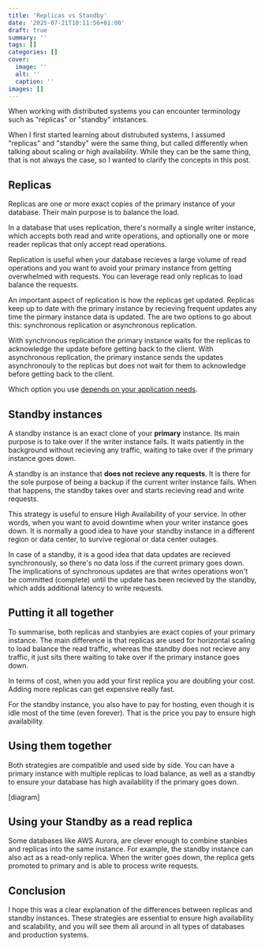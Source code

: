 ```yaml
---
title: 'Replicas vs Standby'
date: '2025-07-21T10:11:56+01:00'
draft: true 
summary: ''
tags: []
categories: []
cover:
  image: ''
  alt: ''
  caption: ''
images: []
---
```


When working with distributed systems you can encounter terminology such as "replicas" or "standby" intstances.

When I first started learning about distrubuted systems, I assumed "replicas" and "standby" were the same thing, but called differently when talking about scaling or high availability. While they can be the same thing, that is not always the case, so I wanted to clarify the concepts in this post.

## Replicas

Replicas are one or more exact copies of the primary instance of your database. Their main purpose is to balance the load. 

In a database that uses replication, there's normally a single writer instance, which accepts both read and write operations, and optionally one or more reader replicas that only accept read operations.

Replication is useful when your database recieves a large volume of read operations and you want to avoid your primary instance from getting overwhelmed with requests. You can leverage read only replicas to load balance the requests.

An important aspect of replication is how the replicas get updated. Replicas keep up to date with the primary instance by recieving frequent updates any time the pirmary instance data is updated. The are two options to go about this: synchronous replication or asynchronous replication.

With synchronous replication the primary instance waits for the replicas to acknowledge the update before getting back to the client. With asynchronous replication, the primary instance sends the updates asynchronouly to the replicas but does not wait for them to acknowledge before getting back to the client.

Which option you use [depends on your application needs](https://wanderdust.github.io/newsletter/posts/011_postgres_replication/#sync-vs-async-replication).

## Standby instances

A standby instance is an exact clone of your **primary** instance. Its main purpose is to take over if the writer instance fails. It waits patiently in the background without recieving any traffic, waiting to take over if the primary instance goes down.

A standby is an instance that **does not recieve any requests**. It is there for the sole purpose of being a backup if the current writer instance fails. When that happens, the standby takes over and starts recieving read and write requests.

This strategy is useful to ensure High Availability of your service. In other words, when you want to avoid downtime when your writer instance goes down. It is normally a good idea to have your standby instance in a different region or data center, to survive regional or data center outages.

In case of a standby, it is a good idea that data updates are recieved synchronously, so there's no data loss if the current primary goes down. The implications of synchronous updates are that writes operations won't be committed (complete) until the update has been recieved by the standby, which adds additional latency to write requests.

## Putting it all together

To summarise, both replicas and stanbyies are exact copies of your primary instance. The main difference is that replicas are used for horizontal scaling to load balance the read traffic, whereas the standby does not recieve any traffic, it just sits there waiting to take over if the primary instance goes down.

In terms of cost, when you add your first replica you are doubling your cost. Adding more replicas can get expensive really fast.

For the standby instance, you also have to pay for hosting, even though it is idle most of the time (even forever). That is the price you pay to ensure high availability.

## Using them together

Both strategies are compatible and used side by side. You can have a primary instance with multiple replicas to load balance, as well as a standby to ensure your database has high availability if the primary goes down.

[diagram]

## Using your Standby as a read replica

Some databases like AWS Aurora, are clever enough to combine stanbies and replicas into the same instance. For example, the standby instance can also act as a read-only replica. When the writer goes down, the replica gets promoted to primary and is able to process write requests. 

## Conclusion

I hope this was a clear explanation of the differences between replicas and standby instances. These strategies are essential to ensure high availability and scalability, and you will see them all around in all types of databases and production systems.
